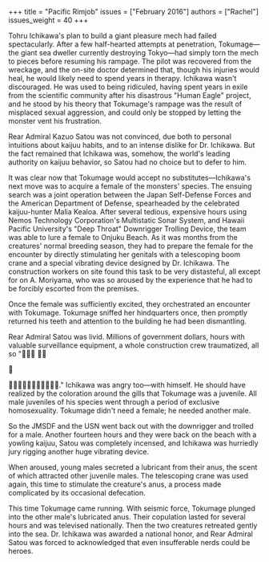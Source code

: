 +++
title = "Pacific Rimjob"
issues = ["February 2016"]
authors = ["Rachel"]
issues_weight = 40
+++

Tohru Ichikawa's plan to build a giant pleasure mech had failed spectacularly. After a few half-hearted attempts at penetration, Tokumage—the giant sea dweller currently destroying Tokyo—had simply torn the mech to pieces before resuming his rampage. The pilot was recovered from the wreckage, and the on-site doctor determined that, though his injuries would heal, he would likely need to spend years in therapy. Ichikawa wasn't discouraged. He was used to being ridiculed, having spent years in exile from the scientific community after his disastrous "Human Eagle" project, and he stood by his theory that Tokumage's rampage was the result of misplaced sexual aggression, and could only be stopped by letting the monster vent his frustration.

Rear Admiral Kazuo Satou was not convinced, due both to personal intuitions about kaijuu habits, and to an intense dislike for Dr. Ichikawa. But the fact remained that Ichikawa was, somehow, the world's leading authority on kaijuu behavior, so Satou had no choice but to defer to him.

It was clear now that Tokumage would accept no substitutes—Ichikawa's next move was to acquire a female of the monsters' species. The ensuing search was a joint operation between the Japan Self-Defense Forces and the American Department of Defense, spearheaded by the celebrated kaijuu-hunter Malia Kealoa. After several tedious, expensive hours using Nemos Technology Corporation's Multistatic Sonar System, and Hawaii Pacific University's "Deep Throat" Downrigger Trolling Device, the team was able to lure a female to Onjuku Beach. As it was months from the creatures' normal breeding season, they had to prepare the female for the encounter by directly stimulating her genitals with a telescoping boom crane and a special vibrating device designed by Dr. Ichikawa. The construction workers on site found this task to be very distasteful, all except for on A. Moriyama, who was so aroused by the experience that he had to be forcibly escorted from the premises.

Once the female was sufficiently excited, they orchestrated an encounter with Tokumage. Tokumage sniffed her hindquarters once, then promptly returned his teeth and attention to the building he had been dismantling.

Rear Admiral Satou was livid. Millions of government dollars, hours with valuable surveillance equipment, a whole construction crew traumatized, all so "	



." Ichikawa was angry too—with himself. He should have realized by the coloration around the gills that Tokumage was a juvenile. All male juveniles of his species went through a period of exclusive homosexuality. Tokumage didn't need a female; he needed another male.

So the JMSDF and the USN went back out with the downrigger and trolled for a male. Another fourteen hours and they were back on the beach with a yowling kaijuu, Satou was completely incensed, and Ichikawa was hurriedly jury rigging another huge vibrating device.

When aroused, young males secreted a lubricant from their anus, the scent of which attracted other juvenile males. The telescoping crane was used again, this time to stimulate the creature's anus, a process made complicated by its occasional defecation.

This time Tokumage came running. With seismic force, Tokumage plunged into the other male's lubricated anus. Their copulation lasted for several hours and was televised nationally. Then the two creatures retreated gently into the sea. Dr. Ichikawa was awarded a national honor, and Rear Admiral Satou was forced to acknowledged that even insufferable nerds could be heroes.
